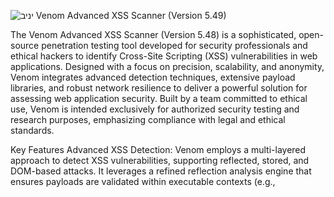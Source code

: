 ![יניב](https://github.com/user-attachments/assets/bb26572f-2d8b-400e-b4e6-7d70536cc51e)
Venom Advanced XSS Scanner (Version 5.49)


The Venom Advanced XSS Scanner (Version 5.48) is a sophisticated, open-source penetration testing tool developed for security professionals and ethical hackers to identify Cross-Site Scripting (XSS) vulnerabilities in web applications. Designed with a focus on precision, scalability, and anonymity, Venom integrates advanced detection techniques, extensive payload libraries, and robust network resilience to deliver a powerful solution for assessing web application security. Built by a team committed to ethical use, Venom is intended exclusively for authorized security testing and research purposes, emphasizing compliance with legal and ethical standards.

Key Features
Advanced XSS Detection:
Venom employs a multi-layered approach to detect XSS vulnerabilities, supporting reflected, stored, and DOM-based attacks. It leverages a refined reflection analysis engine that ensures payloads are validated within executable contexts (e.g., <script> tags, event handlers, or javascript: URIs), minimizing false positives and enhancing accuracy.
The tool supports extended event handlers (e.g., onmouseover, onclick, onerror), enabling comprehensive testing of modern web application attack surfaces.
Extensive Payload Library:
With a repository of over 2,399 unique payloads sourced from customizable directories (default: /usr/local/bin/payloads/), Venom covers a wide range of XSS exploitation techniques. Payloads are categorized into advanced XSS, encoded XSS, tag-based XSS, DOM-based XSS, and WAF bypass variants, ensuring adaptability to diverse target environments.
Users can integrate custom payload files, allowing tailored testing for specific applications or security requirements.
Parallel Processing and Scalability:
Utilizing a multi-threaded architecture with configurable worker threads (up to 20), Venom optimizes performance by parallelizing payload injections across multiple endpoints. This scalability is balanced with adaptive throttling to prevent overwhelming target servers, making it suitable for both small-scale and enterprise-level assessments.
In stealth mode, Venom reduces its footprint with fewer threads (default: 2) and extended delays (5-15 seconds), ideal for discreet testing scenarios.
Anonymity and IP Protection:
Venom supports anonymous operation through Tor integration (SOCKS5 proxy at localhost:9050) or custom proxies, ensuring IP anonymization during scans. This feature is critical for security researchers operating in sensitive environments where traceability must be minimized.
The tool dynamically resets Tor circuits on network failures, enhancing resilience and maintaining operational continuity.
AI-Driven Optimization:
An optional AI-assisted mode leverages machine learning (via scikit-learn) or external platforms (e.g., xAI Grok, OpenAI GPT-3) to optimize payload selection based on response analysis and historical success rates. This feature improves efficiency by prioritizing payloads likely to bypass Web Application Firewalls (WAFs) or exploit specific contexts.
Comprehensive Endpoint Discovery:
Venom includes a robust crawling engine that extracts URLs and form parameters from target pages, queuing both GET and POST requests for thorough testing. It supports subdomain scanning from text files, expanding its reach across complex web ecosystems.
Parameter extraction is exhaustive, capturing names, IDs, and query strings, with an option to test all discovered parameters for maximum coverage.
WAF and IPS Evasion:
The tool detects WAF/IPS presence through signature analysis (e.g., Cloudflare, AWS WAF) and status codes (e.g., 403, 429). Upon detection, it can switch to bypass payloads from dedicated files (e.g., 403bypass.txt), enhancing its ability to penetrate protected environments.
Adaptive delay adjustments mitigate rate-limiting, ensuring uninterrupted scans.
Detailed Reporting:
Venom generates professional-grade reports in real-time or upon completion, detailing vulnerabilities with full URLs, payloads, contexts, status codes, and response snippets. Reports can be exported in JSON or CSV formats for integration into broader security workflows.
A live status dashboard provides ongoing visibility into test progress, payload counts, and detected vulnerabilities.
Technical Architecture
Venom is implemented in Python 3, leveraging libraries such as requests for HTTP interactions, BeautifulSoup for HTML parsing, and scikit-learn for AI optimization. Its modular design includes:

Payload Generator: Manages payload loading and obfuscation.
AI Assistant: Optimizes payload selection using TF-IDF and cosine similarity.
Worker Threads: Execute parallel scans with exception handling and Tor resilience.
Network Layer: Handles retries, proxy routing, and DNS resolution with fallback to public resolvers (e.g., 8.8.8.8).
The tool operates on a queue-based system, ensuring all crawled endpoints are systematically tested. It supports both GET and POST methods, with configurable headers and POST data for realistic attack simulations.

Security and Ethical Considerations
Venom enforces ethical use through an initial prompt requiring user confirmation of authorized testing. Its anonymity features protect researchers from unintended exposure, while its verbose logging (stored in venom_anonymous.log) provides an audit trail for compliance and analysis. The tool’s design prioritizes stability, with increased retry limits (10 attempts) and Tor circuit resets to handle network disruptions gracefully.

Use Cases
Penetration Testing: Identify XSS vulnerabilities in web applications during security assessments.
Security Research: Test WAF/IPS bypass techniques and explore emerging XSS vectors.
Compliance Audits: Validate web application security against standards like OWASP Top Ten.
Educational Purposes: Train security professionals in XSS exploitation and mitigation strategies.
System Requirements
Operating System: Linux, macOS, or Windows with Python 3.6+.
Dependencies: requests, beautifulsoup4, scikit-learn, dnspython, stem.
Network: Tor service (port 9050) for anonymous mode; stable internet connection recommended.
Permissions: Read access to payload directory (default: /usr/local/bin/payloads/).
Conclusion
The Venom Advanced XSS Scanner stands out as a versatile, professional-grade tool for web application security testing. Its combination of advanced detection, extensive customization, and robust anonymity features makes it an invaluable asset for ethical hackers and security teams. By delivering precise, actionable insights into XSS vulnerabilities, Venom empowers organizations to strengthen their defenses against one of the most prevalent web threats, all while adhering to the highest standards of ethical practice.
  
  
  
  
  ![venom3](https://github.com/user-attachments/assets/721e6373-04b4-4bf9-bdde-192e768c0426)

  
  
  
  

                                           




